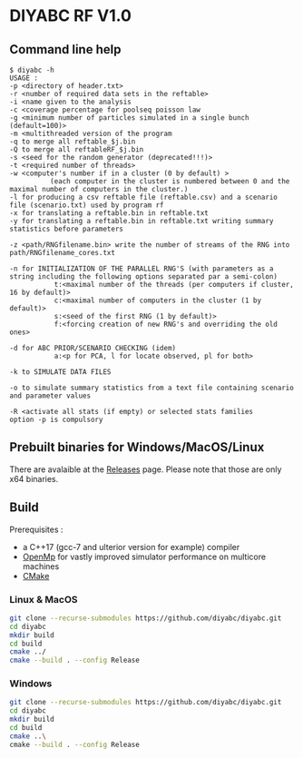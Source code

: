# DIYABC RF V1.0

## Command line help
```plain
$ diyabc -h
USAGE :
-p <directory of header.txt>
-r <number of required data sets in the reftable>
-i <name given to the analysis
-c <coverage percentage for poolseq poisson law
-g <minimum number of particles simulated in a single bunch (default=100)>
-m <multithreaded version of the program
-q to merge all reftable_$j.bin 
-Q to merge all reftableRF_$j.bin 
-s <seed for the random generator (deprecated!!!)>
-t <required number of threads>
-w <computer's number if in a cluster (0 by default) >
          (each computer in the cluster is numbered between 0 and the maximal number of computers in the cluster.)
-l for producing a csv reftable file (reftable.csv) and a scenario file (scenario.txt) used by program rf
-x for translating a reftable.bin in reftable.txt
-y for translating a reftable.bin in reftable.txt writing summary statistics before parameters

-z <path/RNGfilename.bin> write the number of streams of the RNG into path/RNGfilename_cores.txt

-n for INITIALIZATION OF THE PARALLEL RNG'S (with parameters as a string including the following options separated par a semi-colon)
           t:<maximal number of the threads (per computers if cluster, 16 by default)>
           c:<maximal number of computers in the cluster (1 by default)>
           s:<seed of the first RNG (1 by default)>
           f:<forcing creation of new RNG's and overriding the old ones>

-d for ABC PRIOR/SCENARIO CHECKING (idem)
           a:<p for PCA, l for locate observed, pl for both>

-k to SIMULATE DATA FILES

-o to simulate summary statistics from a text file containing scenario and parameter values

-R <activate all stats (if empty) or selected stats families
option -p is compulsory
```

## Prebuilt binaries for Windows/MacOS/Linux

There are avalaible at the [Releases](../../releases) page.
Please note that those are only x64 binaries. 

## Build

Prerequisites : 

- a C++17 (gcc-7 and ulterior version for example) compiler
- [OpenMp](https://en.wikipedia.org/wiki/OpenMP) for vastly improved simulator performance on multicore machines
- [CMake](https://cmake.org/)
  
### Linux & MacOS
```sh
git clone --recurse-submodules https://github.com/diyabc/diyabc.git
cd diyabc
mkdir build
cd build
cmake ../
cmake --build . --config Release
```

### Windows
```sh
git clone --recurse-submodules https://github.com/diyabc/diyabc.git
cd diyabc
mkdir build
cd build
cmake ..\
cmake --build . --config Release
```
